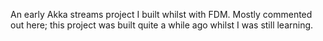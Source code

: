 An early Akka streams project I built whilst with FDM. Mostly commented out here; this project was built quite a while ago whilst I was still learning.

